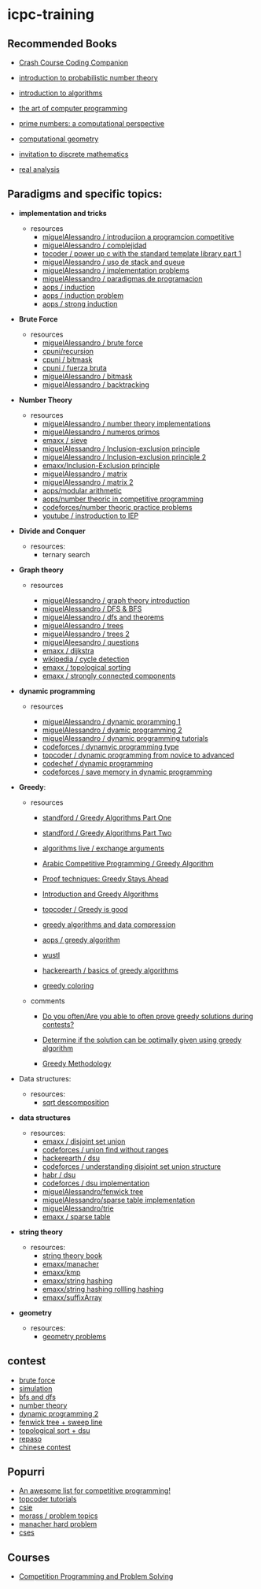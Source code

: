 # icpc-training

## Recommended Books

- [Crash Course Coding Companion](https://ucbd43bb232cffabee0a4567eba4.previews.dropboxusercontent.com/p/pdf/AAkywEParbod9WXhPVQVsPp3MVTKs3Mnfblb2iYV8g53Yc6bnuOTABJufktgQXz82W-_oe51wDVzBJgrbzv9QWkt4pAxRxk4OtNSh3muUGK-8GFpVhGS-ir1s1fTN75fSFOl-EocLlBOnxHKSiIA2sbBGiHv9pjC9mtakNuXyMBHViXHS6lzYSYMMtVyb8QWHvMgQbppHPnsEZ55r4jpnGMpmJLQh34mu_06d8bujS5Mr0bCb35nbQCAQxBbSLPvUbSlusOs-x3SwDrd7YNWc_WD9N9prxXDTbnHO707dU8ZaCEZUdDm527etJVJsLoyLgyNEt9jHD14rImDep5BMEItmMRHlqnCV4ffv5aRe8WU0QqHadxlh14ki301JmCBsa0f3wy6hj8LSgAKXBbkOcUs/p.pdf)

- [introduction to probabilistic number theory](https://www.amazon.com/Introduction-Analytic-Probabilistic-Graduate-Mathematics/dp/082189854X)

- [introduction to algorithms](https://www.amazon.in/Introduction-Algorithms-Eastern-Economy-Thomas/dp/8120340078)

- [the art of computer programming](https://www.amazon.in/Computer-Programming-Volumes-1-4A-Boxed/dp/0321751043/ref=sr_1_1?keywords=knuth&qid=1563034679&s=books&sr=1-1)

- [prime numbers: a computational perspective](https://www.amazon.com/Prime-Numbers-Computational-Richard-Crandall/dp/0387252827)

- [computational geometry](https://people.inf.elte.hu/fekete/algoritmusok_msc/terinfo_geom/konyvek/Computational%20Geometry%20-%20Algorithms%20and%20Applications,%203rd%20Ed.pdf)

- [invitation to discrete mathematics](https://hheell.files.wordpress.com/2017/06/invitation-to-discrete-mathematics-2e.pdf)

- [real analysis](http://libgen.lc/item/index.php?md5=850AF3CC9B1C5DCB7DCF1FE82691A69B)





## Paradigms and specific topics:

- **implementation and tricks**
	- resources
		- [miguelAlessandro / introduciion a programcion competitive](https://peon-pasado.github.io/clase001/)
		- [miguelAlessandro / complejidad](https://peon-pasado.github.io/clase003/)
		- [tocoder / power up c with the standard template library part 1](https://www.topcoder.com/community/competitive-programming/tutorials/power-up-c-with-the-standard-template-library-part-1/)
		- [miguelAlessandro / uso de stack and queue](https://gist.github.com/miguelAlessandro/fbada13c9e5e23306a2b418534293f0d)
		- [miguelAlessandro / implementation problems](https://gist.github.com/miguelAlessandro/38eb23f8c4acbd988114bf52249c4c29)
		- [miguelAlessandro / paradigmas de programacion](https://peon-pasado.github.io/clase002/)
		- [aops / induction](https://artofproblemsolving.com/community/c5h1589498p9845793)
		- [aops / induction problem](https://artofproblemsolving.com/community/c4h1904043p13025566)
		- [aops / strong induction](https://artofproblemsolving.com/community/c4h1915734p13128056)
		

- **Brute Force**
	- resources
		- [miguelAlessandro / brute force](https://gist.github.com/miguelAlessandro/f588d159a768dc43cc1ec9b81b27bd57)
		- [cpuni/recursion](https://github.com/GPC-UNI/Programacion-Competitiva/blob/master/uni-no-fiis/clase-09/clase-09.ipynb)
		- [cpuni / bitmask](https://github.com/GPC-UNI/Programacion-Competitiva/blob/master/uni-no-fiis/clase-04/clase-04.ipynb)
		- [cpuni / fuerza bruta](https://github.com/GPC-UNI/Programacion-Competitiva/blob/master/uni-no-fiis/clase-03/clase_03.ipynb)
		- [miguelAlessandro / bitmask](https://gist.github.com/miguelAlessandro/471c6f07df9a46c3c7c454bd1ed10526)
		- [miguelAlessandro / backtracking](https://gist.github.com/miguelAlessandro/e66b1022e939afdfeb738159c938ff56)
		
		

- **Number Theory**

	- resources
		- [miguelAlessandro / number theory implementations](https://gist.github.com/miguelAlessandro/0200e87aa7bda06e9fe2905138457b5b)
		- [miguelAlessandro / numeros primos](https://gist.github.com/miguelAlessandro/5dcaea1246638ec8ab8ecf02596b2b64)
		- [emaxx / sieve](https://cp-algorithms.com/algebra/sieve-of-eratosthenes.html)
		- [miguelAlessandro / Inclusion-exclusion principle](https://gist.github.com/miguelAlessandro/c9f0440dbc2d6ab7a645629e571c4a72)
		- [miguelAlessandro / Inclusion-exclusion principle 2](https://gist.github.com/peon-pasado/ddce7620bc8830d65ad2f67ad6289887)
		- [emaxx/Inclusion-Exclusion principle](https://cp-algorithms.com/combinatorics/inclusion-exclusion.html)
		- [miguelAlessandro / matrix](https://gist.github.com/miguelAlessandro/4ac9fb98c0a7b319c7bb5bd728193cbb)
		- [miguelAlessandro / matrix 2](https://gist.github.com/peon-pasado/d60f31111df25b8f30df925a2a958ed0)
		- [aops/modular arithmetic](https://artofproblemsolving.com/community/c3h1873019p12713884)
		- [aops/number theoric in competitive programming](https://artofproblemsolving.com/community/c90633h1291397)
		- [codeforces/number theoric practice problems](https://codeforces.com/blog/entry/49494)
		- [youtube / instroduction to IEP](https://www.youtube.com/watch?v=CCk6itrbzG8&list=PL-c_98SOXhxbGhSOB9AOtgdRcsL5lksRm)
		
		
- **Divide and Conquer**
	- resources:
		- ternary search

- **Graph theory**

	- resources
	
		- [miguelAlessandro / graph theory introduction](https://github.com/miguelAlessandro/CompetitiveProgramming/blob/master/classes/graph_theory_1.md)
		- [miguelAlessandro / DFS & BFS](https://github.com/miguelAlessandro/CompetitiveProgramming/blob/master/classes/DFS_BFS.md)
		- [miguelAlessandro / dfs and theorems](https://github.com/miguelAlessandro/CompetitiveProgramming/blob/master/classes/DFS.md)
		- [miguelAlessandro / trees](https://gist.github.com/miguelAlessandro/e2164e68e4e5e38e2d40d8737681f3c0)
		- [miguelAlessandro / trees 2](https://gist.github.com/miguelAlessandro/9c91f9faeca68118c7da9b86b3161a83)
		- [miguelAleesandro / questions](https://gist.github.com/miguelAlessandro/1b88b09502d2ac4f73488b953ccb25cc)
		- [emaxx / dijkstra](https://cp-algorithms.com/graph/dijkstra.html)
		- [wikipedia / cycle detection](https://en.wikipedia.org/wiki/Cycle_detection)
		- [emaxx / topological sorting](https://cp-algorithms.com/graph/topological-sort.html)
		- [emaxx / strongly connected components](https://cp-algorithms.com/graph/strongly-connected-components.html)
		

- **dynamic programming**

	- resources 
		
		- [miguelAlessandro / dynamic proramming 1](https://github.com/miguelAlessandro/CompetitiveProgramming/blob/master/classes/dynamic_programming.ipynb)
		- [miguelAlessandro / dyamic programming 2](https://github.com/miguelAlessandro/CompetitiveProgramming/blob/master/classes/dynamic_programming_2.md)
		- [miguelAlessandro / dynamic programming tutorials](https://gist.github.com/miguelAlessandro/2697c01ce5fecca035b42d6ff8d37294)
		- [codeforces / dynamyic programming type](https://codeforces.com/blog/entry/325)
		- [topcoder / dynamic programming from novice to advanced](https://www.topcoder.com/community/competitive-programming/tutorials/dynamic-programming-from-novice-to-advanced/)
		- [codechef / dynamic programming](https://www.codechef.com/wiki/tutorial-dynamic-programming)
		- [codeforces / save memory in dynamic programming](https://codeforces.com/blog/entry/19809)

- **Greedy**:

	- resources
	
		- [standford / Greedy Algorithms Part One](https://web.stanford.edu/class/archive/cs/cs161/cs161.1138/lectures/13/Small13.pdf)

		- [standford / Greedy Algorithms Part Two](http://web.stanford.edu/class/archive/cs/cs161/cs161.1138/lectures/14/Small14.pdf)
		
		- [algorithms live / exchange arguments](https://www.youtube.com/watch?v=Oq1seKJvfQU)

		- [Arabic Competitive Programming / Greedy Algorithm](https://www.youtube.com/watch?v=iXxP_liQklk&list=PLPt2dINI2MIbJYBTHmRuZuGLIP5PnkzMH&index=1)
	
		- [Proof techniques: Greedy Stays Ahead](http://www.cs.cornell.edu/courses/cs482/2003su/handouts/greedy_ahead.pdf)

		- [Introduction and Greedy Algorithms](http://pages.cs.wisc.edu/~shuchi/courses/787-F09/scribe-notes/lec1.pdf)

		- [topcoder / Greedy is good](https://www.topcoder.com/community/competitive-programming/tutorials/greedy-is-good/)

		- [greedy algorithms and data compression](https://www.cs.upc.edu/~mjserna/docencia/grauA/T19/Greedyfib.pdf)
	
		- [aops / greedy algorithm](https://artofproblemsolving.com/wiki/index.php/Greedy_algorithm)

		- [wustl](https://www.cse.wustl.edu/~sg/CSE441_FL04/practice.html)

		- [hackerearth / basics of greedy algorithms](https://www.hackerearth.com/practice/algorithms/greedy/basics-of-greedy-algorithms/practice-problems/)
	
		- [greedy coloring](https://en.wikipedia.org/wiki/Greedy_coloring)

	- comments	

		- [Do you often/Are you able to often prove greedy solutions during contests?](https://codeforces.com/blog/entry/56652)

		- [Determine if the solution can be optimally given using greedy algorithm](https://stackoverflow.com/questions/11522834/determine-if-the-solution-can-be-optimally-given-using-greedy-algorithm)

		- [Greedy Methodology](https://www.cse.wustl.edu/~sg/CSE441_FL04/greedy-methodology.pdf)


- Data structures:
	- resources:
		- [sqrt descomposition](https://gist.github.com/miguelAlessandro/eff2bd6884e9ce06d7dda18368ebb0a6)
		
- **data structures**
	- resources:
		- [emaxx / disjoint set union](https://cp-algorithms.com/data_structures/disjoint_set_union.html)
		- [codeforces / union find without ranges](https://codeforces.com/blog/entry/21476)
		- [hackerearth / dsu](https://www.hackerearth.com/challenges/competitive/code-monk-disjoint-set-union-union-find/)
		- [codeforces / understanding disjoint set union structure](https://codeforces.com/blog/entry/57338)
		- [habr / dsu](https://habr.com/en/post/266859/)
		- [codeforces / dsu implementation](https://codeforces.com/blog/entry/19525)
		- [miguelAlessandro/fenwick tree](https://gist.github.com/miguelAlessandro/8e99bf136259ebe7c1fd769027ed3154)
		- [miguelAlessandro/sparse table implementation](https://gist.github.com/miguelAlessandro/7d3f60ca83ce8c630e17adbcfaefaa83)
		- [miguelAlessandro/trie](https://gist.github.com/peon-pasado/eabb2247e91186727aa0ef7eb8063d30)	
		- [emaxx / sparse table](https://cp-algorithms.com/data_structures/sparse-table.html)
		
	
- **string theory**
	- resources:
		- [string theory book](https://gist.github.com/miguelAlessandro/40f40abe5106d196b5d5d09d84ec8a1d)
		- [emaxx/manacher](https://cp-algorithms.com/string/manacher.html)
		- [emaxx/kmp](https://cp-algorithms.com/string/prefix-function.html)
		- [emaxx/string hashing](https://cp-algorithms.com/string/string-hashing.html)
		- [emaxx/string hashing rollling hashing](https://cp-algorithms.com/string/rabin-karp.html)
		- [emaxx/suffixArray](https://cp-algorithms.com/string/suffix-array.html)
		
		
- **geometry**
	- resources:
		- [geometry problems](https://gist.github.com/miguelAlessandro/0e431d3088fe5c476ff9e6ed32d5d968)
		

## contest

- [brute force](https://vjudge.net/contest/318458#rank)
- [simulation](https://vjudge.net/contest/49857#overview)
- [bfs and dfs](https://vjudge.net/contest/309228)
- [number theory](https://vjudge.net/contest/306309)
- [dynamic programming 2](https://vjudge.net/contest/303996)
- [fenwick tree + sweep line](https://vjudge.net/contest/338358#rank)
- [topological sort + dsu](https://vjudge.net/contest/324937)
- [repaso](https://vjudge.net/contest/335236)
- [chinese contest](https://vjudge.net/contest/324938)
	

## Popurri

- [An awesome list for competitive programming!](https://codeforces.com/blog/entry/23054)
- [topcoder tutorials](https://www.topcoder.com/community/competitive-programming/tutorials/)
- [csie](http://www.csie.ntnu.edu.tw/~u91029/)
- [morass / problem topics](https://codeforces.com/blog/-Morass-)
- [manacher hard problem](https://szkopul.edu.pl/problemset/problem/ETArorvqQVqRUJRa4kx02f8D/site/?key=statement)
- [cses](https://cses.fi/problemset/)
	
	
## Courses

- [Competition Programming and Problem Solving](https://contest.cs.cmu.edu/295/f17/)
